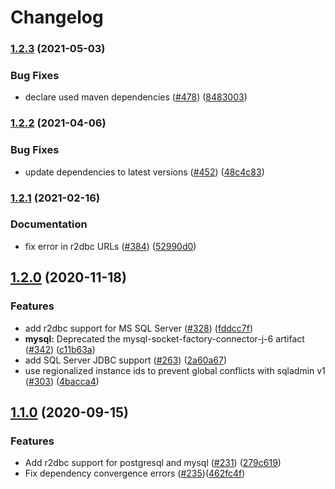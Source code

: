 # Changelog

### [1.2.3](https://www.github.com/GoogleCloudPlatform/cloud-sql-jdbc-socket-factory/compare/v1.2.2...v1.2.3) (2021-05-03)


### Bug Fixes

* declare used maven dependencies ([#478](https://www.github.com/GoogleCloudPlatform/cloud-sql-jdbc-socket-factory/issues/478)) ([8483003](https://www.github.com/GoogleCloudPlatform/cloud-sql-jdbc-socket-factory/commit/8483003e2a6b0ac5bc813b9ad8995ff8acdd14ae))

### [1.2.2](https://www.github.com/GoogleCloudPlatform/cloud-sql-jdbc-socket-factory/compare/v1.2.1...v1.2.2) (2021-04-06)


### Bug Fixes

* update dependencies to latest versions ([#452](https://www.github.com/GoogleCloudPlatform/cloud-sql-jdbc-socket-factory/issues/452)) ([48c4c83](https://www.github.com/GoogleCloudPlatform/cloud-sql-jdbc-socket-factory/commit/48c4c837c9aee87277cd64650139597c033e0bae))

### [1.2.1](https://www.github.com/GoogleCloudPlatform/cloud-sql-jdbc-socket-factory/compare/v1.2.0...v1.2.1) (2021-02-16)


### Documentation

* fix error in r2dbc URLs ([#384](https://www.github.com/GoogleCloudPlatform/cloud-sql-jdbc-socket-factory/issues/384)) ([52990d0](https://www.github.com/GoogleCloudPlatform/cloud-sql-jdbc-socket-factory/commit/52990d00254d1e36e8e1fc8e788a6953ef1b3722))

## [1.2.0](https://www.github.com/GoogleCloudPlatform/cloud-sql-jdbc-socket-factory/compare/v1.1.0...v1.2.0) (2020-11-18)


### Features

* add r2dbc support for MS SQL Server ([#328](https://www.github.com/GoogleCloudPlatform/cloud-sql-jdbc-socket-factory/issues/328)) ([fddcc7f](https://www.github.com/GoogleCloudPlatform/cloud-sql-jdbc-socket-factory/commit/fddcc7f42f63caa9fc3026fa6348df5cf0751af8))
* **mysql:** Deprecated the mysql-socket-factory-connector-j-6 artifact ([#342](https://www.github.com/GoogleCloudPlatform/cloud-sql-jdbc-socket-factory/issues/342)) ([c11b63a](https://www.github.com/GoogleCloudPlatform/cloud-sql-jdbc-socket-factory/commit/c11b63a574d4c55c71d191ef2070b5e770b17b9e))
* add SQL Server JDBC support ([#263](https://www.github.com/GoogleCloudPlatform/cloud-sql-jdbc-socket-factory/issues/263)) ([2a60a67](https://www.github.com/GoogleCloudPlatform/cloud-sql-jdbc-socket-factory/commit/2a60a67d3a7a31f4138894e8cc8e5dfd6b3a2c04))
* use regionalized instance ids to prevent global conflicts with sqladmin v1 ([#303](https://www.github.com/GoogleCloudPlatform/cloud-sql-jdbc-socket-factory/issues/303)) ([4bacca4](https://www.github.com/GoogleCloudPlatform/cloud-sql-jdbc-socket-factory/commit/4bacca40b49cc1867a06cf4b2b7cc04c94ad9a07))


## [1.1.0](https://www.github.com/GoogleCloudPlatform/cloud-sql-jdbc-socket-factory/compare/v1.0.16...v1.1.0) (2020-09-15)


### Features

* Add r2dbc support for postgresql and mysql ([#231](https://www.github.com/GoogleCloudPlatform/cloud-sql-jdbc-socket-factory/issues/231)) ([279c619](https://www.github.com/GoogleCloudPlatform/cloud-sql-jdbc-socket-factory/commit/279c619e66c83bf94d9168d6ab512512c3042c68))
* Fix dependency convergence errors ([#235](https://github.com/GoogleCloudPlatform/cloud-sql-jdbc-socket-factory/issues/235))([462fc4f](https://github.com/GoogleCloudPlatform/cloud-sql-jdbc-socket-factory/commit/462fc4ffeb20b3f7f5243e86619bcecaa24157f0))

